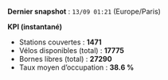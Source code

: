 **Dernier snapshot** : `13/09 01:21` (Europe/Paris)

**KPI (instantané)**

- Stations couvertes : **1471**
- Vélos disponibles (total) : **17775**
- Bornes libres (total) : **27290**
- Taux moyen d’occupation : **38.6 %**
